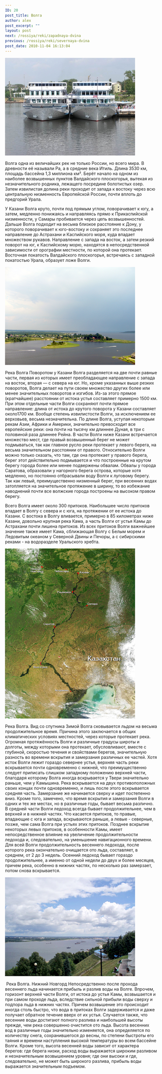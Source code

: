 ```yaml
---
ID: 20
post_title: Волга
author: alex
post_excerpt: ""
layout: post
next: /rossiya/reki/zapadnaya-dvina
previous: /rossiya/reki/severnaya-dvina
post_date: 2010-11-04 16:13:04
---
```


 

![](/img/book/563.jpg)

Волга одна из величайших рек не только России, но всего мира. В древности её называли Ра, а в средние века Итиль. Длина 3530 км, площадь бассейна 1,3 миллиона км&#178;. Берёт начало на одном из наиболее возвышенных пунктов Валдайского плоскогорья, вытекая из незначительного родника, лежащего посредине болотистых озер. Затем извилистая долина реки проходит от запада к востоку через всю центральную низменность Европейской России, почти вплоть до предгорий Урала.
  
У Казани Волга круто, почти под прямым углом, поворачивает к югу, а затем, медленно понижаясь и направляясь прямо к Прикаспийской низменности, у Самары пробивается через цепь возвышенностей. Дальше Волга подходит на весьма близкое расстояние к Дону, у которого поворачивает к юго-востоку и сохраняет это последнее направление до Астрахани и Каспийского моря, куда впадает множеством рукавов. 
Направление с запада на восток, а затем резкий поворот на юг, к Каспийскому морю, находятся в непосредственной зависимости от орографии местности, по которой она протекает. Восточная покатость Валдайского плоскогорья, встречаясь с западной покатостью Урала, образует ложе Волги. &nbsp;


![](/img/text/vodn_resursi/reki/volga/2.jpg)

Река Волга 
Поворотом у Казани Волга разделяется на две почти равные части, первая из которых имеет преобладающее направление с запада на восток, вторая — с севера на юг. Но, кроме указанных выше резких поворотов, Волга делает на пути своем множество других более или менее значительных поворотов и изгибов. Из-за этого прямое (кратчайшее) расстоянии от истока устья составляет примерно 1500 км. При этом отдельные части Волги сохраняют почти прямое направление: длина от истока до крутого поворота у Казани составляет около1700 км. Вообще степень извилистости Волги, за исключением ее верховьев, весьма незначительна. По длине Волга, уступая некоторым рекам Азии, Африки и Америки, значительно превосходит все европейские реки: она почти на тысячу км длиннее Дуная, в три с половиной раза длиннее Рейна. 
В части Волги ниже Казани встречается множество мест, где правый возвышенный берег не может подмываться, так как главное русло реки протекает у левого берега, на весьма значительном расстоянии от правого. Относительно Волги можно только сказать, что там, где она протекает у правого берега, берег этот действительно подмывается и что построенные на крутом берегу города более или менее подвержены обвалам. Обвалы у города Саратова, образовали у нагорного берега острова, которые хотя медленно, но постоянно отбрасывали воду Волги к луговому берегу. Так как левый, преимущественно низменный берег, при весенних водах затопляется на значительное протяжение в ширину, то во избежание наводнений почти все волжские города построены на высоком правом берегу.  
  
Всего Волга имеет около 300 притоков. Наибольшее число притоков впадает в Волгу с севера и с юга, на протяжении от ее истока до Казани. С востока в Волгу вливается, примерно в 85 километрах ниже Казани, довольно крупная река Кама, а часть Волги от устья Камы до Астрахани почти лишена притоков. Из всех притоков Волги важнейшее значение также имеет Кама, сближающая Волгу с Белым морем и Ледовитым океаном у Северной Двины и Печоры, а с сибирскими реками - на водоразделе Уральского хребта. 


![](/img/text/vodn_resursi/reki/volga/3.jpg)

Река Волга. Вид со спутника 
Зимой Волга сковывается льдом на весьма продолжительное время. Причина этого заключается в общих климатических условиях местностей, через которые протекает река. Огромная протяжённость Волги и различные градусы широты и долготы, между которыми она протекает, обусловливают, вместе с глубиной, скоростью течения и свойствами берегов, значительную разность во времени вскрытия и замерзания различных ее частей. Хотя исток Волги лежит гораздо севернее устья, верхняя часть реки вскрывается почти одновременно с нижней, что преимущественно следует приписать слишком западному положению верхней части, благодаря которому Волга иногда вскрывается у Твери значительно раньше, чем у Камышина. 
Река вскрывается на двух противоположных своих концах почти одновременно, и лишь после этого вскрывается средняя часть. Замерзание же начинается сверху и идет постепенно вниз. Кроме того, замечено, что время вскрытия и замерзания Волги в одних и тех же местах, но в различные годы, бывает весьма различно. 
В средней части Волги ледоход всегда бывает продолжительнее, чем в верхней и в нижней частях. Что касается притоков, то правые, впадающие с юга и запада, вскрываются раньше, а левые - северные, позже, чем сама Волга при устьях этих притоков. Позднее вскрытие некоторых левых притоков, в особенности Камы, имеет непосредственное влияние на увеличение продолжительности ледохода и, следовательно, на уменьшение навигационного времени. Для всей Волги продолжительность весеннего ледохода, после которого река окончательно очищается ото льда, составляет, в среднем, от 2 до 3 недель. Осенний ледоход бывает гораздо продолжительнее, а именно от одной недели до двух и более месяцев, причем река, особенно в нижних частях, по несколько раз замерзает, потом снова вскрывается. 


![](/img/text/vodn_resursi/reki/volga/4.jpg)

&nbsp;Река Волга. Нижний Новгорд
Непосредственно после прохода весеннего льда начинается прибыль и разлив воды на Волге. Впрочем, горизонт верхней части Волги, от истока до устья Камы, возвышается и при самом проходе льда, вследствие сильной прибыли воды сверху и подпора льда в нижних частях. Причем возвышение это происходит иногда столь быстро, что вода в притоках Волги задерживается и даже получает обратное течение вверх от их устья. Случается также, что весенние воды достигают полного разлива и наибольшей высоты прежде, чем река совершенно очистится ото льда. Высота весенних вод в различные годы значительно изменяется, она определяется по количеству снега, сохранившегося до весны, по степени быстроты его таяния и времени наступления высокой температуры во всем бассейне Волги. Кроме того, высота весенней воды зависит от характера берегов: где берега низки, расход воды выражается широким разливом и незначительным возвышением уровня; где они высоки и где, следовательно, не может быть широкого разлива, прибыль воды выражается значительным подъемом.
